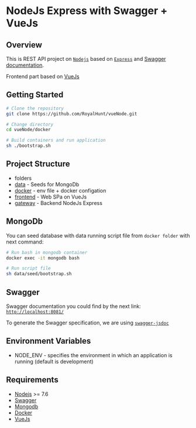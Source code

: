 # NodeJs Express with Swagger + VueJs

## Overview

This is REST API project on [`Nodejs`](https://nodejs.org/en/) based on [`Express`](http://expressjs.com/) and [Swagger documentation](https://swagger.io/specification/).

Frontend part based on [VueJs](https://vuejs.org/v2/guide/)

## Getting Started

```bash
# Clone the repository
git clone https://github.com/RoyalHunt/vueNode.git

# Change directory
cd vueNode/docker

# Build containers and run application
sh ./bootstrap.sh
```

## Project Structure

- folders
- [data](https://github.com/RoyalHunt/) - Seeds for MongoDb
- [docker](https://github.com/RoyalHunt/) - env file + docker configation
- [frontend](https://github.com/RoyalHunt/) - Web SPa on VueJs
- [gateway](https://github.com/RoyalHunt/) - Backend NodeJs Express

## MongoDb

You can seed database with data running script file from `docker folder` with next command:

```bash
# Run bash in mongodb container
docker exec -it mongodb bash

# Run script file
sh data/seed/bootstrap.sh
```

## Swagger

Swagger documentation you could find by the next link:
[`http://localhost:8081/`](http://localhost:8081/)

To generate the Swagger specification, we are using [`swagger-jsdoc`](https://github.com/Surnet/swagger-jsdoc)

## Environment Variables

- NODE_ENV - specifies the environment in which an application is running (default is development)

## Requirements

- [Nodejs](https://nodejs.org/en/) >= 7.6
- [Swagger](https://swagger.io/)
- [Mongodb](https://www.mongodb.com/)
- [Docker](https://docs.docker.com/)
- [VueJs](https://vuejs.org/v2/guide/)
